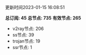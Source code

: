 更新时间2023-01-15 16:08:51

**总订阅: 45**
**总节点: 735**
**有效节点: 265**
- v2ray节点: 206
- ss节点: 39
- trojan节点: 19
- ssr节点: 1

